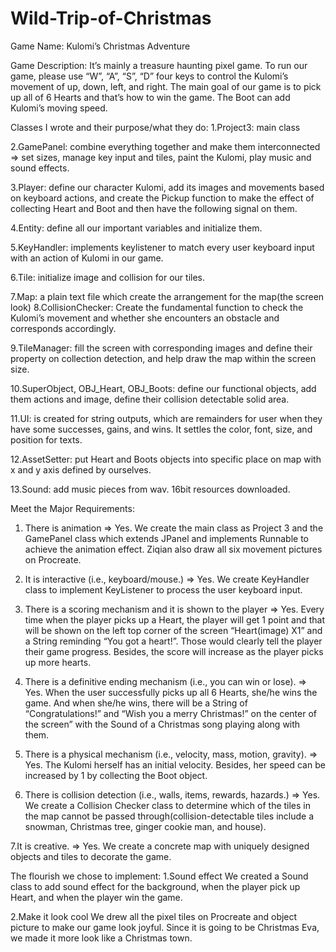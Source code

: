 # Wild-Trip-of-Christmas
Game Name: Kulomi’s Christmas Adventure

Game Description:
It’s mainly a treasure haunting pixel game.
To run our game, please use “W”, “A”, “S”, “D” four keys to control the Kulomi’s movement of up, down, left, and right.
The main goal of our game is to pick up all of 6 Hearts and that’s how to win the game. The Boot can add Kulomi’s moving speed.

Classes I wrote and their purpose/what they do:
1.Project3: main class

2.GamePanel: combine everything together and make them interconnected => set sizes, manage key input and tiles, paint the Kulomi, play music and sound effects.

3.Player: define our character Kulomi, add its images and movements based on keyboard actions, and create the Pickup function to make the effect of collecting Heart and Boot and then have the following signal on them.

4.Entity: define all our important variables and initialize them.

5.KeyHandler: implements keylistener to match every user keyboard input with an action of Kulomi in our game.

6.Tile: initialize image and collision for our tiles.

7.Map: a plain text file which create the arrangement for the map(the screen look)
8.CollisionChecker: Create the fundamental function to check the Kulomi’s movement and whether she encounters an obstacle and corresponds accordingly.

9.TileManager: fill the screen with corresponding images and define their property on collection detection, and help draw the map within the screen size.

10.SuperObject, OBJ_Heart, OBJ_Boots: define our functional objects, add them actions and image, define their collision detectable solid area.

11.UI: is created for string outputs, which are remainders for user when they have some successes, gains, and wins. It settles the color, font, size, and position for texts.

12.AssetSetter: put Heart and Boots objects into specific place on map with x and y axis defined by ourselves.

13.Sound: add music pieces from wav. 16bit resources downloaded.


Meet the Major Requirements:
1. There is animation 
=> Yes. We create the main class as Project 3 and the GamePanel class which extends JPanel and implements Runnable to achieve the animation effect. Ziqian also draw all six movement pictures on Procreate.

2. It is interactive (i.e., keyboard/mouse.) 
=> Yes. We create KeyHandler class to implement KeyListener to process the user keyboard input.

3. There is a scoring mechanism and it is shown to the player 
=> Yes. Every time when the player picks up a Heart, the player will get 1 point and that will be shown on the left top corner of the screen “Heart(image) X1” and a String reminding “You got a heart!”. Those would clearly tell the player their game progress. Besides, the score will increase as the player picks up more hearts.

4. There is a definitive ending mechanism (i.e., you can win or lose). 
=> Yes. When the user successfully picks up all 6 Hearts, she/he wins the game. And when she/he wins, there will be a String of “Congratulations!” and “Wish you a merry Christmas!” on the center of the screen” with the Sound of a Christmas song playing along with them.

5. There is a physical mechanism (i.e., velocity, mass, motion, gravity).
=> Yes. The Kulomi herself has an initial velocity. Besides, her speed can be increased by 1 by collecting the Boot object.

6. There is collision detection (i.e., walls, items, rewards, hazards.)
=> Yes. We create a Collision Checker class to determine which of the tiles in the map cannot be passed through(collision-detectable tiles include a snowman, Christmas tree, ginger cookie man, and house).

7.It is creative.
=> Yes. We create a concrete map with uniquely designed objects and tiles to decorate the game. 

The flourish we chose to implement:
1.Sound effect
We created a Sound class to add sound effect for the background, when the player pick up Heart, and when the player win the game.

2.Make it look cool
We drew all the pixel tiles on Procreate and object picture to make our game look joyful. Since it is going to be Christmas Eva, we made it more look like a Christmas town. 


